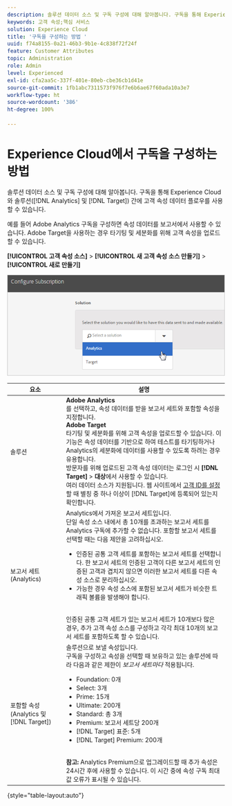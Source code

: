 ```yaml
---
description: 솔루션 데이터 소스 및 구독 구성에 대해 알아봅니다. 구독을 통해 Experience Cloud와 솔루션(Analytics 및 Target) 간에 고객 속성 데이터 플로우를 사용할 수 있습니다.
keywords: 고객 속성;핵심 서비스
solution: Experience Cloud
title: '구독을 구성하는 방법 '
uuid: f74a8155-0a21-46b3-9b1e-4c838f72f24f
feature: Customer Attributes
topic: Administration
role: Admin
level: Experienced
exl-id: cfa2aa5c-337f-401e-80eb-cbe36cb1d41e
source-git-commit: 1fb1abc7311573f976f7e6b6ae67f60ada10a3e7
workflow-type: ht
source-wordcount: '386'
ht-degree: 100%

---
```


# Experience Cloud에서 구독을 구성하는 방법

솔루션 데이터 소스 및 구독 구성에 대해 알아봅니다. 구독을 통해 Experience Cloud와 솔루션([!DNL Analytics] 및 [!DNL Target]) 간에 고객 속성 데이터 플로우를 사용할 수 있습니다.

예를 들어 Adobe Analytics 구독을 구성하면 속성 데이터를 보고서에서 사용할 수 있습니다. Adobe Target을 사용하는 경우 타기팅 및 세분화를 위해 고객 속성을 업로드할 수 있습니다.

**[!UICONTROL 고객 속성 소스]** > **[!UICONTROL 새 고객 속성 소스 만들기]** > **[!UICONTROL 새로 만들기]**

![](assets/configure_subscription_page.png)

| 요소 | 설명 |
|--- |--- |
| 솔루션 | **Adobe Analytics**<br>&#x200B;를 선택하고, 속성 데이터를 받을 보고서 세트와 포함할 속성을 지정합니다.<br>**Adobe Target**<br>&#x200B;타기팅 및 세분화를 위해 고객 속성을 업로드할 수 있습니다. 이 기능은 속성 데이터를 기반으로 하여 테스트를 타기팅하거나 Analytics의 세분화에 데이터를 사용할 수 있도록 하려는 경우 유용합니다.<br>방문자를 위해 업로드된 고객 속성 데이터는 로그인 시 **[!DNL Target]** > **대상**&#x200B;에서 사용할 수 있습니다.<br>여러 데이터 소스가 지원됩니다. 웹 사이트에서 [고객 ID를 설정](core-services.md)할 때 별칭 중 하나 이상이 [!DNL Target]에 등록되어 있는지 확인합니다. |
| 보고서 세트(Analytics) | Analytics에서 가져온 보고서 세트입니다.<br>단일 속성 소스 내에서 총 10개를 초과하는 보고서 세트를 Analytics 구독에 추가할 수 없습니다. 포함할 보고서 세트를 선택할 때는 다음 제안을 고려하십시오.<ul><li>인증된 공통 고객 세트를 포함하는 보고서 세트를 선택합니다. 한 보고서 세트의 인증된 고객이 다른 보고서 세트의 인증된 고객과 겹치지 않으면 이러한 보고서 세트를 다른 속성 소스로 분리하십시오.</li><li>가능한 경우 속성 소스에 포함된 보고서 세트가 비슷한 트래픽 볼륨을 발생해야 합니다.</li></ul><br>인증된 공통 고객 세트가 있는 보고서 세트가 10개보다 많은 경우, 추가 고객 속성 소스를 구성하고 각각 최대 10개의 보고서 세트를 포함하도록 할 수 있습니다. |
| 포함할 속성(Analytics 및 [!DNL Target]) | 솔루션으로 보낼 속성입니다. <br>구독을 구성하고 속성을 선택할 때 보유하고 있는 솔루션에 따라 다음과 같은 제한이 _보고서 세트마다_ 적용됩니다.<ul><li>Foundation: 0개</li><li>Select: 3개</li><li>Prime: 15개</li><li>Ultimate: 200개</li><li>Standard: 총 3개</li><li>Premium: 보고서 세트당 200개</li><li>[!DNL Target] 표준: 5개</li><li>[!DNL Target] Premium: 200개</li></ul><br>**참고:** Analytics Premium으로 업그레이드할 때 추가 속성은 24시간 후에 사용할 수 있습니다. 이 시간 중에 속성 구독 최대값 오류가 표시될 수 있습니다. |

{style=&quot;table-layout:auto&quot;}
